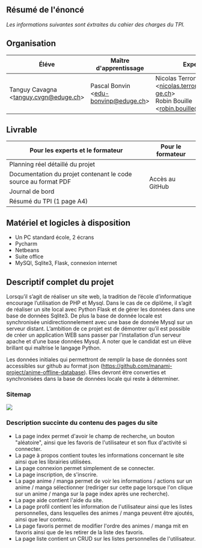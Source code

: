 ## Résumé de l'énoncé

*Les informations suivantes sont éxtraites du cahier des charges du TPI.*

## Organisation

| Éléve                                     | Maître d'apprentissage                   | Experts                                                      |
| ----------------------------------------- | ---------------------------------------- | ------------------------------------------------------------ |
| Tanguy Cavagna \<<tanguy.cvgn@eduge.ch>\> | Pascal Bonvin \<<edu-bonvinp@eduge.ch>\> | Nicolas Terrond \<<nicolas.terrond@sig-ge.ch>\><br />Robin Bouille \<<robin.bouille@gmail.com>\> |

## Livrable

<table>
    <thead>
        <tr>
            <th>Pour les experts et le formateur</td>
            <th>Pour le formateur</td>
        </tr>
    </thead>
	<tbody>
        <tr>
            <td>Planning réel détaillé du projet</td>
            <td rowspan="4">Accès au GitHub</td>
        </tr>
        <tr>
            <td>Documentation du projet contenant le code source au format PDF</td>
        </tr>
        <tr>
            <td>Journal de bord</td>
        </tr>
        <tr>
            <td>Résumé du TPI (1 page A4)</td>
        </tr>
	</tbody>
</table>

## Matériel et logicles à disposition

* Un PC standard école, 2 écrans
* Pycharm
* Netbeans
* Suite office
* MySQl, Sqlite3, Flask, connexion internet

## Descriptif complet du projet

Lorsqu’il s’agit de réaliser un site web, la tradition de l’école d’informatique encourage l’utilisation de PHP et Mysql. Dans le cas de ce diplôme, il s’agit de réaliser un site local avec Python Flask et de gérer les données dans une base de données Sqlite3. De plus la base de donnée locale est synchronisée unidirectionnelement avec une base de donnée Mysql sur un serveur distant. L’ambition de ce projet est de démontrer qu’il est possible de créer un application WEB sans passer par l’installation d’un serveur apache et d’une base données Mysql. A noter que le candidat est un élève brillant qui maîtrise le langage Python.

Les données initiales qui permettront de remplir la base de données sont accessibles sur github au format json (https://github.com/manami-project/anime-offline-database). Elles devront être converties et synchronisées dans la base de données locale qui reste à déterminer.

### Sitemap

![](https://i.loli.net/2020/05/25/Ii93wL5DjEHexbY.png)

### Description succinte du contenu des pages du site

* La page index permet d'avoir le champ de recherche, un bouton "aléatoire", ainsi que les favoris de l'utilisateur et son flux d'activité si connecter.
* La page à propos contient toutes les informations concernant le site ainsi que les librairies utilisées.
* La page connexion permet simplement de se connecter.
* La page inscription, de s'inscrire.
* La page anime / manga permet de voir les informations / actions sur un anime / manga sélectionner (rediriger sur cette page lorsque l'on clique sur un anime / manga sur la page index après une recherche).
* La page aide contient l'aide du site.
* La page profil contient les information de l'utilisateur ainsi que les listes personnelles, dans lesquelles des animes / manga peuvent être ajoutés, ainsi que leur contenu.
* La page favoris permet de modifier l'ordre des animes / manga mit en favoris ainsi que de les retirer de la liste des favoris.
* La page liste contient un CRUD sur les listes personnelles de l'utilisateur.

